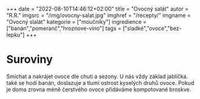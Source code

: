 
+++
date = "2022-08-10T14:46:12+02:00"
title = "Ovocný salát"
autor = "R.R."
imgsrc = "/img/ovocny-salat.jpg"
imghref = "/recepty/"
imgname = "Ovocný slalát"
kategorie = ["moučníky"]
ingredience = ["banán","pomeranč","hroznove-vino"]
tags = ["sladké","ovoce","bez-lepku"]
+++

# Suroviny
Smíchat a nakrájet ovoce dle chuti a sezony. U nás vždy základ jablíčka. 
také se hodí banán, doslazuje a tlumí ostrost kyselých druhů ovoce. 
Pokud je doma zrovna méně čerstvého ovoce přidáváme kompotované broskve.